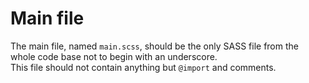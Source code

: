 # Main file

The main file, named `main.scss`, should be the only SASS file from the whole code base not to begin with an underscore.  
This file should not contain anything but `@import` and comments.
